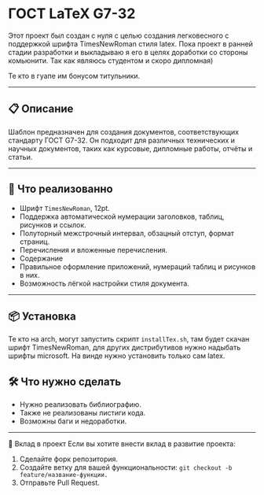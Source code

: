 # ГОСТ LaTeX G7-32

Этот проект был создан с нуля с целью создания легковесного с поддержкой шрифта TimesNewRoman стиля latex. 
Пока проект в ранней стадии разработки и выкладываю я его в целях доработки со стороны комьюнити. Так как являюсь студентом и скоро дипломная)

Те кто в гуапе им бонусом титульники.

---

## 📋 Описание

Шаблон предназначен для создания документов, соответствующих стандарту ГОСТ G7-32. Он подходит для различных технических и научных документов, таких как курсовые, дипломные работы, отчёты и статьи.

---

## 🚀 Что реализованно
- Шрифт `TimesNewRoman`, 12pt.
- Поддержка автоматической нумерации заголовков, таблиц, рисунков и ссылок.
- Полуторный межстрочный интервал, обзацный отступ, формат страниц.
- Перечисления и вложенные перечисления.
- Содержание
- Правильное оформление приложений, нумераций таблиц и рисунков в них.
- Возможность лёгкой настройки стиля документа.

---

## 📦 Установка
Те кто на arch, могут запустить скрипт `installTex.sh`, там будет скачан шрифт TimesNewRoman, для других дистрибутивов нужно надыбать шрифты microsoft.
На винде нужно установить только сам latex.


## 🛠️ Что нужно сделать
- Нужно реализовать библиографию.
- Также не реализованы листиги кода.
- Возможны баги и недоработки.

---
🤝 Вклад в проект
Если вы хотите внести вклад в развитие проекта:
1) Сделайте форк репозитория.
2) Создайте ветку для вашей функциональности: `git checkout -b feature/название-функции.`
4) Отправьте Pull Request.
